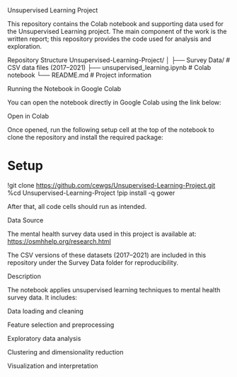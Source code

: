 Unsupervised Learning Project

This repository contains the Colab notebook and supporting data used for the Unsupervised Learning project.
The main component of the work is the written report; this repository provides the code used for analysis and exploration.

Repository Structure
Unsupervised-Learning-Project/
│
├── Survey Data/                # CSV data files (2017–2021)
├── unsupervised_learning.ipynb # Colab notebook
└── README.md                   # Project information

Running the Notebook in Google Colab

You can open the notebook directly in Google Colab using the link below:

Open in Colab

Once opened, run the following setup cell at the top of the notebook to clone the repository and install the required package:

# Setup
!git clone https://github.com/cewgs/Unsupervised-Learning-Project.git
%cd Unsupervised-Learning-Project
!pip install -q gower


After that, all code cells should run as intended.

Data Source

The mental health survey data used in this project is available at:
https://osmhhelp.org/research.html

The CSV versions of these datasets (2017–2021) are included in this repository under the Survey Data folder for reproducibility.

Description

The notebook applies unsupervised learning techniques to mental health survey data.
It includes:

Data loading and cleaning

Feature selection and preprocessing

Exploratory data analysis

Clustering and dimensionality reduction

Visualization and interpretation
